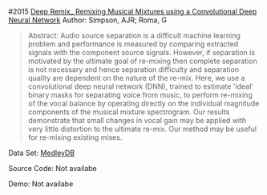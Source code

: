 #2015 [Deep Remix_ Remixing Musical Mixtures using a Convolutional Deep Neural Network](https://arxiv.org/abs/1505.00289)
Author: Simpson, AJR; Roma, G
>Abstract: Audio source separation is a difficult machine learning problem and performance is measured by comparing extracted signals with the component source signals. However, if separation is motivated by the ultimate goal of re-mixing then complete separation is not necessary and hence separation difficulty and separation quality are dependent on the nature of the re-mix. Here, we use a convolutional deep neural network (DNN), trained to estimate 'ideal' binary masks for separating voice from music, to perform re-mixing of the vocal balance by operating directly on the individual magnitude components of the musical mixture spectrogram. Our results demonstrate that small changes in vocal gain may be applied with very little distortion to the ultimate re-mix. Our method may be useful for re-mixing existing mixes.

Data Set: [MedleyDB](https://medleydb.weebly.com/)

Source Code: Not availabe

Demo: Not availabe

